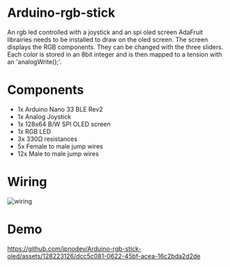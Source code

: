 # Arduino-rgb-stick
An rgb led controlled with a joystick and an spi oled screen
AdaFruit librairies needs to be installed to draw on the oled screen.
The screen displays the RGB components.
They can be changed with the three sliders.
Each color is stored in an 8bit integer and is then mapped to a tension with an 'analogWrite();'.

# Components
- 1x Arduino Nano 33 BLE Rev2
- 1x Analog Joystick
- 1x 128x64 B/W SPI OLED screen
- 1x RGB LED
- 3x 330Ω resistances
- 5x Female to male jump wires
- 12x Male to male jump wires


# Wiring
![wiring](https://github.com/jpnodev/Arduino-rgb-stick-oled/assets/128223126/504dd6f8-63e7-4784-a3a8-aea1668732e5)


# Demo
https://github.com/jpnodev/Arduino-rgb-stick-oled/assets/128223126/dcc5c081-0622-45bf-acea-16c2bda2d2de

